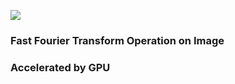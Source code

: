 ![](https://ojas-singh.github.io/Graphics/logo_orange.svg)
### Fast Fourier Transform Operation on Image 
### Accelerated by GPU
